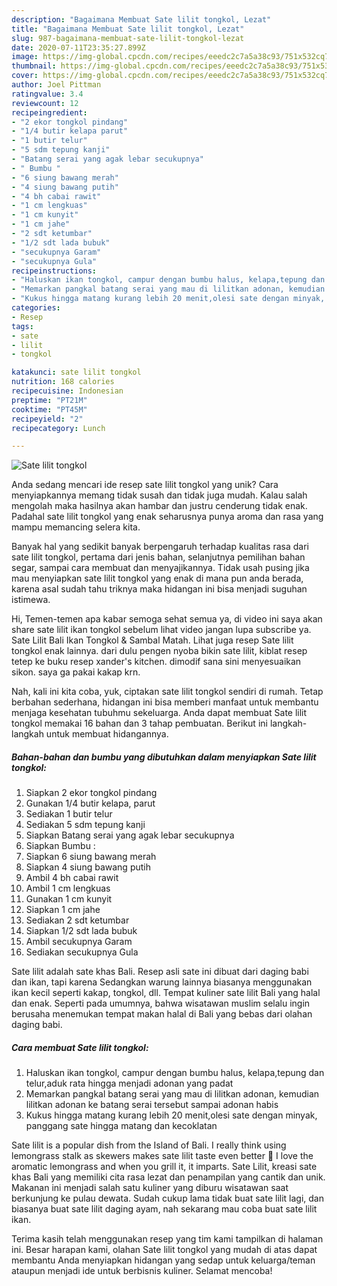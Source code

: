 ```yaml
---
description: "Bagaimana Membuat Sate lilit tongkol, Lezat"
title: "Bagaimana Membuat Sate lilit tongkol, Lezat"
slug: 987-bagaimana-membuat-sate-lilit-tongkol-lezat
date: 2020-07-11T23:35:27.899Z
image: https://img-global.cpcdn.com/recipes/eeedc2c7a5a38c93/751x532cq70/sate-lilit-tongkol-foto-resep-utama.jpg
thumbnail: https://img-global.cpcdn.com/recipes/eeedc2c7a5a38c93/751x532cq70/sate-lilit-tongkol-foto-resep-utama.jpg
cover: https://img-global.cpcdn.com/recipes/eeedc2c7a5a38c93/751x532cq70/sate-lilit-tongkol-foto-resep-utama.jpg
author: Joel Pittman
ratingvalue: 3.4
reviewcount: 12
recipeingredient:
- "2 ekor tongkol pindang"
- "1/4 butir kelapa parut"
- "1 butir telur"
- "5 sdm tepung kanji"
- "Batang serai yang agak lebar secukupnya"
- " Bumbu "
- "6 siung bawang merah"
- "4 siung bawang putih"
- "4 bh cabai rawit"
- "1 cm lengkuas"
- "1 cm kunyit"
- "1 cm jahe"
- "2 sdt ketumbar"
- "1/2 sdt lada bubuk"
- "secukupnya Garam"
- "secukupnya Gula"
recipeinstructions:
- "Haluskan ikan tongkol, campur dengan bumbu halus, kelapa,tepung dan telur,aduk rata hingga menjadi adonan yang padat"
- "Memarkan pangkal batang serai yang mau di lilitkan adonan, kemudian lilitkan adonan ke batang serai tersebut sampai adonan habis"
- "Kukus hingga matang kurang lebih 20 menit,olesi sate dengan minyak, panggang sate hingga matang dan kecoklatan"
categories:
- Resep
tags:
- sate
- lilit
- tongkol

katakunci: sate lilit tongkol 
nutrition: 168 calories
recipecuisine: Indonesian
preptime: "PT21M"
cooktime: "PT45M"
recipeyield: "2"
recipecategory: Lunch

---
```



![Sate lilit tongkol](https://img-global.cpcdn.com/recipes/eeedc2c7a5a38c93/751x532cq70/sate-lilit-tongkol-foto-resep-utama.jpg)

Anda sedang mencari ide resep sate lilit tongkol yang unik? Cara menyiapkannya memang tidak susah dan tidak juga mudah. Kalau salah mengolah maka hasilnya akan hambar dan justru cenderung tidak enak. Padahal sate lilit tongkol yang enak seharusnya punya aroma dan rasa yang mampu memancing selera kita.

Banyak hal yang sedikit banyak berpengaruh terhadap kualitas rasa dari sate lilit tongkol, pertama dari jenis bahan, selanjutnya pemilihan bahan segar, sampai cara membuat dan menyajikannya. Tidak usah pusing jika mau menyiapkan sate lilit tongkol yang enak di mana pun anda berada, karena asal sudah tahu triknya maka hidangan ini bisa menjadi suguhan istimewa.

Hi, Temen-temen apa kabar semoga sehat semua ya, di video ini saya akan share sate lilit ikan tongkol sebelum lihat video jangan lupa subscribe ya. Sate Lilit Bali Ikan Tongkol &amp; Sambal Matah. Lihat juga resep Sate lilit tongkol enak lainnya. dari dulu pengen nyoba bikin sate lilit, kiblat resep tetep ke buku resep xander&#39;s kitchen. dimodif sana sini menyesuaikan sikon. saya ga pakai kakap krn.


Nah, kali ini kita coba, yuk, ciptakan sate lilit tongkol sendiri di rumah. Tetap berbahan sederhana, hidangan ini bisa memberi manfaat untuk membantu menjaga kesehatan tubuhmu sekeluarga. Anda dapat membuat Sate lilit tongkol memakai 16 bahan dan 3 tahap pembuatan. Berikut ini langkah-langkah untuk membuat hidangannya.

<!--inarticleads1-->

##### Bahan-bahan dan bumbu yang dibutuhkan dalam menyiapkan Sate lilit tongkol:

1. Siapkan 2 ekor tongkol pindang
1. Gunakan 1/4 butir kelapa, parut
1. Sediakan 1 butir telur
1. Sediakan 5 sdm tepung kanji
1. Siapkan Batang serai yang agak lebar secukupnya
1. Siapkan  Bumbu :
1. Siapkan 6 siung bawang merah
1. Siapkan 4 siung bawang putih
1. Ambil 4 bh cabai rawit
1. Ambil 1 cm lengkuas
1. Gunakan 1 cm kunyit
1. Siapkan 1 cm jahe
1. Sediakan 2 sdt ketumbar
1. Siapkan 1/2 sdt lada bubuk
1. Ambil secukupnya Garam
1. Sediakan secukupnya Gula


Sate lilit adalah sate khas Bali. Resep asli sate ini dibuat dari daging babi dan ikan, tapi karena Sedangkan warung lainnya biasanya menggunakan ikan kecil seperti kakap, tongkol, dll. Tempat kuliner sate lilit Bali yang halal dan enak. Seperti pada umumnya, bahwa wisatawan muslim selalu ingin berusaha menemukan tempat makan halal di Bali yang bebas dari olahan daging babi. 

<!--inarticleads2-->

##### Cara membuat Sate lilit tongkol:

1. Haluskan ikan tongkol, campur dengan bumbu halus, kelapa,tepung dan telur,aduk rata hingga menjadi adonan yang padat
1. Memarkan pangkal batang serai yang mau di lilitkan adonan, kemudian lilitkan adonan ke batang serai tersebut sampai adonan habis
1. Kukus hingga matang kurang lebih 20 menit,olesi sate dengan minyak, panggang sate hingga matang dan kecoklatan


Sate lilit is a popular dish from the Island of Bali. I really think using lemongrass stalk as skewers makes sate lilit taste even better 🙂 I love the aromatic lemongrass and when you grill it, it imparts. Sate Lilit, kreasi sate khas Bali yang memiliki cita rasa lezat dan penampilan yang cantik dan unik. Makanan ini menjadi salah satu kuliner yang diburu wisatawan saat berkunjung ke pulau dewata. Sudah cukup lama tidak buat sate lilit lagi, dan biasanya buat sate lilit daging ayam, nah sekarang mau coba buat sate lilit ikan. 

Terima kasih telah menggunakan resep yang tim kami tampilkan di halaman ini. Besar harapan kami, olahan Sate lilit tongkol yang mudah di atas dapat membantu Anda menyiapkan hidangan yang sedap untuk keluarga/teman ataupun menjadi ide untuk berbisnis kuliner. Selamat mencoba!
